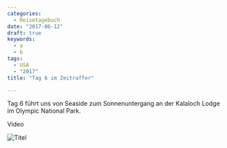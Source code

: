 ```yaml
---
categories:
  - Reisetagebuch
date: "2017-06-12"
draft: true
keywords:
  - a
  - b
tags:
  - USA
  - "2017"
title: "Tag 6 im Zeitraffer"

---
```


Tag 6 führt uns von Seaside zum Sonnenuntergang an der Kalaloch Lodge im Olympic
National Park.

Video

![Titel](...)
<!-- Tag-10-2017-06-09 -->